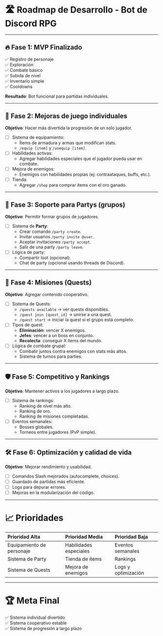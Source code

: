 # 🛣️ **Roadmap de Desarrollo - Bot de Discord RPG**

---

## 🔥 Fase 1: MVP Finalizado

✅ Registro de personaje  
✅ Exploración  
✅ Combate básico  
✅ Subida de nivel  
✅ Inventario simple  
✅ Cooldowns

**Resultado**: Bot funcional para partidas individuales.

---

## 🚀 Fase 2: Mejoras de juego individuales

**Objetivo**: Hacer más divertida la progresión de un solo jugador.

- [ ] Sistema de equipamiento:
  - Ítems de armadura y armas que modifican stats.
  - `/equip [item]` y `/unequip [item]`.
- [ ] Habilidades activas:
  - Agregar habilidades especiales que el jugador pueda usar en combate.
- [ ] Mejora de enemigos:
  - Enemigos con habilidades propias (ej: contraataques, buffs, etc.).
- [ ] Tienda:
  - Agregar `/shop` para comprar ítems con el oro ganado.

---

## 🧩 Fase 3: Soporte para Partys (grupos)

**Objetivo**: Permitir formar grupos de jugadores.

- [ ] Sistema de **Party**:
  - Crear comando `/party create`.
  - Invitar usuarios `/party invite @user`.
  - Aceptar invitaciones `/party accept`.
  - Salir de una party `/party leave`.
- [ ] Lógica de party:
  - Compartir loot (opcional).
  - Chat de party (opcional usando threads de Discord).

---

## 🧭 Fase 4: Misiones (Quests)

**Objetivo**: Agregar contenido cooperativo.

- [ ] Sistema de Quests:
  - `/quests available` → ver quests disponibles.
  - `/quest join [quest_id]` → unirse a una quest.
  - `/quest start` → iniciar la quest si el grupo está completo.
- [ ] Tipos de quest:
  - **Eliminación**: vencer X enemigos.
  - **Jefes**: vencer a un boss en conjunto.
  - **Recolecta**: conseguir X ítems del mundo.
- [ ] Lógica de combate grupal:
  - Combatir juntos contra enemigos con stats más altos.
  - Sistema de turnos para parties.

---

## 🛡️ Fase 5: Competitivo y Rankings

**Objetivo**: Mantener activos a los jugadores a largo plazo.

- [ ] Sistema de rankings:
  - Ranking de nivel más alto.
  - Ranking de oro.
  - Ranking de misiones completadas.
- [ ] Eventos semanales:
  - Bosses globales.
  - Torneos entre jugadores (PvP simple).

---

## 🛠️ Fase 6: Optimización y calidad de vida

**Objetivo**: Mejorar rendimiento y usabilidad.

- [ ] Comandos Slash mejorados (autocomplete, choices).
- [ ] Guardado de partidas más eficiente.
- [ ] Logs para depurar errores.
- [ ] Mejoras en la modularización del código.

---

# 📈 Prioridades

| Prioridad Alta            | Prioridad Media        | Prioridad Baja      |
| :------------------------ | :--------------------- | :------------------ |
| Equipamiento de personaje | Habilidades especiales | Eventos semanales   |
| Sistema de Party          | Tienda de ítems        | Rankings            |
| Sistema de Quests         | Mejora de enemigos     | Logs y optimización |

---

# 🏆 Meta Final

✅ Sistema individual divertido  
✅ Sistema cooperativo estable  
✅ Sistema de progresión a largo plazo
